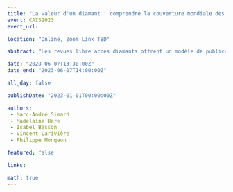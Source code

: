 ```yaml
---
title: "La valeur d'un diamant : comprendre la couverture mondiale des revues diamantaires en libre accès dans Web of Science, Scopus et OpenAlex pour soutenir un avenir ouvert"
event: CAIS2023
event_url: 

location: "Online, Zoom Link TBD"

abstract: "Les revues libre accès diamants offrent un modèle de publication gratuit pour les auteurs et les lecteurs, mais leur manque d'indexation dans les principales bases de données bibliographiques telles que Web of Science (WoS) et Scopus présente des difficultés pour évaluer l'adoption de ces revues. Cet article fournit une image globale de la couverture des revues en libre accès sur le diamant dans trois sources de données. Les résultats montrent leur faible couverture dans WoS et Scopus et une couverture plus élevée dans OpenAlex, ainsi que la portée généralement plus petite et locale des revues libre accès diamants. Comprendre le paysage actuel de l'indexation des revues libre accès diamants peut aider les professionnels des SIB à conseiller les chercheurs sur les voies qu'ils peuvent suivre pour trouver des travaux publiés en revues libre accès diamants ou choisir des revues dans lesquelles publier pour assurer la visibilité et l'accessibilité de leurs recherches."

date: "2023-06-07T13:30:00Z"
date_end: "2023-06-07T14:00:00Z"

all_day: false

publishDate: "2023-01-01T00:00:00Z"

authors:
 - Marc-André Simard
 - Madelaine Hare
 - Isabel Basson
 - Vincent Larivière
 - Philippe Mongeon

featured: false

links:

math: true
---
```


